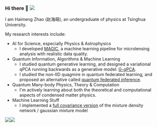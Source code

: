 ### Hi there 👋 ![](https://visitor-badge.glitch.me/badge?page_id=haimengzhao)

I am Haimeng Zhao (赵海萌), an undergraduate of physics at Tsinghua University. 

My research interests include:

- AI for Science, especially Physics & Astrophysics
  - I developed [MAGIC](https://github.com/haimengzhao/magic-microlensing), a machine learning pipeline for microlensing analysis with realistic data quality. 
- Quantum Information, Algorithms & Machine Learning
  - I studied quantum generative learning, and designed a variational qPCA running backwards as a generative model: [G-qPCA](https://github.com/haimengzhao/g-qpca).
  - I studied the non-IID quagmire in quantum federated learning, and proposed an alternative called [quantum federated inference](https://github.com/haimengzhao/quantum-fed-infer).
- Quantum Many-body Physics, Theory & Computation
  - I'm actively learning about both the theoretical and computational aspects of condensed matter physics.
- Machine Learning Stuff
  - I implemented a [full covariance version](https://github.com/haimengzhao/full-cov-mdn) of the mixture density network / gaussian mixture model

![](https://github-readme-stats.vercel.app/api?username=haimengzhao)![](https://github-readme-stats.vercel.app/api/top-langs/?username=haimengzhao&layout=compact&langs_count=6)

<!--START_SECTION:waka-->

<!--END_SECTION:waka-->

<!--
**JasonZHM/JasonZHM** is a ✨ _special_ ✨ repository because its `README.md` (this file) appears on your GitHub profile.

Here are some ideas to get you started:

- 🔭 I’m currently working on ...
- 🌱 I’m currently learning ...
- 👯 I’m looking to collaborate on ...
- 🤔 I’m looking for help with ...
- 💬 Ask me about ...
- 📫 How to reach me: ...
- 😄 Pronouns: ...
- ⚡ Fun fact: ...
-->
